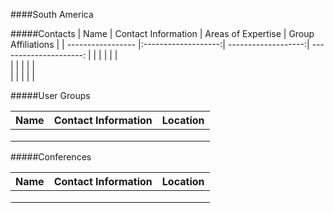 ####South America

#####Contacts
| Name              | Contact Information | Areas of Expertise  | Group Affiliations     | 
| ----------------- |:-------------------:| -------------------:| ---------------------: |
| 		            |                	  |      			    |						 |	
|                   |            		  |      			    |						 |	
|                   |               	  |     			    |						 |	

#####User Groups

| Name              | Contact Information 		| Location           |
| ----------------- |:------------------------:	| ------------------:|
|                   |                           |                    |
|                   |            		        |      			     |						   
|                   |               	        |     			     |						   	

#####Conferences

| Name              | Contact Information 		| Location           |
| ----------------- |:------------------------:	| ------------------:|
|            		|                    		|                    |
|                   |            		        |      			     |						   
|                   |               	        |     			     |						   	